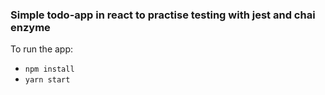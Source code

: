 ### Simple todo-app in react to practise testing with jest and chai enzyme

To run the app:

- `npm install`
- `yarn start`

